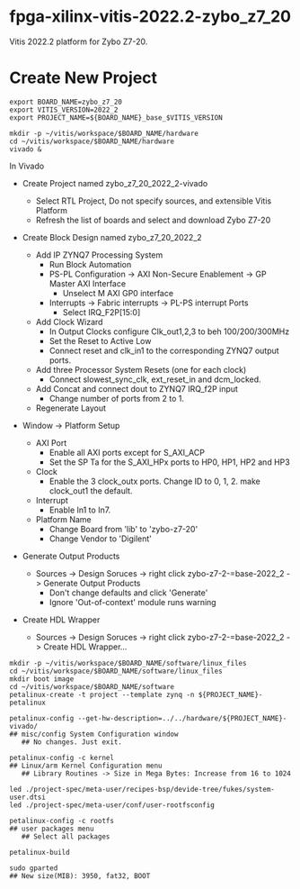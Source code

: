 # fpga-xilinx-vitis-2022.2-zybo_z7_20
Vitis 2022.2 platform for Zybo Z7-20.

Create New Project
==================



```
export BOARD_NAME=zybo_z7_20
export VITIS_VERSION=2022_2
export PROJECT_NAME=${BOARD_NAME}_base_$VITIS_VERSION

mkdir -p ~/vitis/workspace/$BOARD_NAME/hardware
cd ~/vitis/workspace/$BOARD_NAME/hardware
vivado &
```

In Vivado

* Create Project named zybo_z7_20_2022_2-vivado
  * Select RTL Project, Do not specify sources, and extensible Vitis Platform
  * Refresh the list of boards and select and download Zybo Z7-20 

* Create Block Design named zybo_z7_20_2022_2
  * Add IP ZYNQ7 Processing System
    * Run Block Automation
    * PS-PL Configuration -> AXI Non-Secure Enablement -> GP Master AXI Interface
      * Unselect M AXI GP0 interface
    * Interrupts -> Fabric interrupts -> PL-PS interrupt Ports
      * Select IRQ_F2P[15:0]
  * Add Clock Wizard
    * In Output Clocks configure Clk_out1,2,3 to beh 100/200/300MHz
    * Set the Reset to Active Low
    * Connect reset and clk_in1 to the corresponding ZYNQ7 output ports.
  * Add three Processor System Resets (one for each clock)
    * Connect slowest_sync_clk, ext_reset_in and dcm_locked.
  * Add Concat and connect dout to ZYNQ7 IRQ_f2P input
    * Change number of ports from 2 to 1.
  * Regenerate Layout
* Window -> Platform Setup
  * AXI Port
    * Enable all AXI ports except for S_AXI_ACP
    * Set the SP Ta for the S_AXI_HPx ports to HP0, HP1, HP2 and HP3
  * Clock
    * Enable the 3 clock_outx ports. Change ID to 0, 1, 2. make clock_out1 the default.
  * Interrupt
    * Enable In1 to In7.
  * Platform Name
    * Change Board from 'lib' to 'zybo-z7-20'
    * Change Vendor to 'Digilent'
* Generate Output Products
  * Sources -> Design Soruces -> right click zybo-z7-2-=base-2022_2 -> Generate Output Products
    * Don't change defaults and click 'Generate'
    * Ignore 'Out-of-context' module runs warning
* Create HDL Wrapper
  * Sources -> Design Soruces -> right click zybo-z7-2-=base-2022_2 -> Create HDL Wrapper...


```
mkdir -p ~/vitis/workspace/$BOARD_NAME/software/linux_files
cd ~/vitis/workspace/$BOARD_NAME/software/linux_files
mkdir boot image
cd ~/vitis/workspace/$BOARD_NAME/software
petalinux-create -t project --template zynq -n ${PROJECT_NAME}-petalinux

petalinux-config --get-hw-description=../../hardware/${PROJECT_NAME}-vivado/
## misc/config System Configuration window
   ## No changes. Just exit.

petalinux-config -c kernel
## Linux/arm Kernel Configuration menu
   ## Library Routines -> Size in Mega Bytes: Increase from 16 to 1024

led ./project-spec/meta-user/recipes-bsp/devide-tree/fukes/system-user.dtsi
led ./project-spec/meta-user/conf/user-rootfsconfig

petalinux-config -c rootfs
## user packages menu
   ## Select all packages
   
petalinux-build

sudo gparted
## New size(MIB): 3950, fat32, BOOT

```


